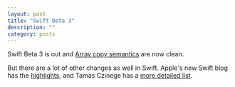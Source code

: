 ```yaml
---
layout: post
title: "Swift Beta 3"
description: ""
category: posts
---
```


Swift Beta 3 is out and [Array copy semantics] are now clean.

[Array copy semantics]: /posts/2014/arrays-in-swift-beta-2

But there are a lot of other changes as well in Swift.
Apple's new Swift blog has the [highlights], and Tamas Czinege
has a [more detailed list].

[highlights]: https://developer.apple.com/swift/blog/?id=3
[more detailed list]: https://functionwhatwhat.com/breaking-changes-to-swift-in-xcode-6-beta-3/
